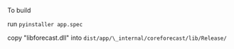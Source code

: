 To build

run
`pyinstaller app.spec`

copy "libforecast.dll" into `dist/app/\_internal/coreforecast/lib/Release/`
